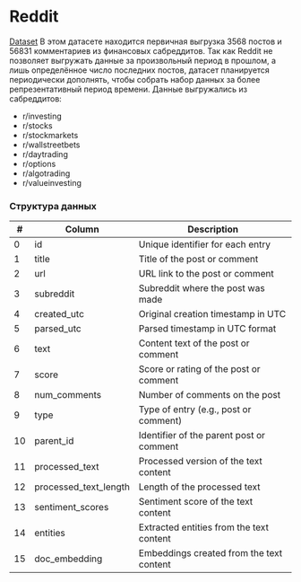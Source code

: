 # Reddit
[Dataset](https://drive.google.com/file/d/1TyIMWEgR5cB_-G-Pns2ZmNYqHVGSJB2O/view?usp=sharing)
В этом датасете находится первичная выгрузка 3568 постов и 56831 комментариев из финансовых сабреддитов.
Так как Reddit не позволяет выгружать данные за произвольный период в прошлом, а лишь определённое число последних постов, датасет планируется периодически дополнять, чтобы
собрать набор данных за более репрезентативный период времени. Данные выгружались из сабреддитов:
* r/investing
* r/stocks
* r/stockmarkets
* r/wallstreetbets
* r/daytrading
* r/options
* r/algotrading
* r/valueinvesting

### Структура данных

| #  | Column                | Description                    |
|----|------------------------|--------------------------------|
| 0  | id                    | Unique identifier for each entry |
| 1  | title                 | Title of the post or comment   |
| 2  | url                   | URL link to the post or comment |
| 3  | subreddit             | Subreddit where the post was made |
| 4  | created_utc           | Original creation timestamp in UTC |
| 5  | parsed_utc            | Parsed timestamp in UTC format |
| 6  | text                  | Content text of the post or comment |
| 7  | score                 | Score or rating of the post or comment |
| 8  | num_comments          | Number of comments on the post |
| 9  | type                  | Type of entry (e.g., post or comment) |
| 10 | parent_id             | Identifier of the parent post or comment |
| 11 | processed_text        | Processed version of the text content |
| 12 | processed_text_length | Length of the processed text |
| 13 | sentiment_scores      | Sentiment score of the text content |
| 14 | entities              | Extracted entities from the text content |
| 15 | doc_embedding         | Embeddings created from the text content |

